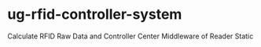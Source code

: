 # ug-rfid-controller-system
Calculate RFID Raw Data and Controller Center Middleware of Reader Static
